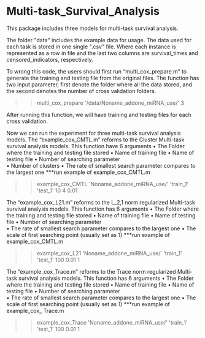 # Multi-task_Survival_Analysis
This package includes three models for multi-task survival analysis.

The folder "data" includes the example data for usage. The data used for each task is stored in one single ".csv" file. Where each instance is represented as a row in file and the last two columns are survival_times and censored_indicators, respectively. 

To wrong this code, the users should first run “multi_cox_prepare.m” to generate the training and testing file from the original files. The function has two input parameter, first denote the folder where all the data stored, and the second denotes the number of cross validation folders. 

>> multi_cox_prepare '/data/Noname_addone_miRNA_use/' 3

After running this function, we will have training and testing files for each cross validation.

Now we can run the experiment for three multi-task survival analysis models.
The “example_cox_CMTL.m” reforms to the Cluster Multi-task survival analysis models. This function have 6 arguments
•	The Folder where the training and testing file stored
•	Name of training file
•	Name of testing file
•	Number of searching parameter  
•	Number of clusters
•	The rate of smallest search parameter compares to the largest one 
***run example of example_cox_CMTL.m
>> example_cox_CMTL 'Noname_addone_miRNA_use/' 'train_1' 'test_1' 10 4 0.01

The “example_cox_L21.m” reforms to the L_2,1 norm regularized Multi-task survival analysis models. This function has 6 arguments
•	The Folder where the training and testing file stored
•	Name of training file
•	Name of testing file
•	Number of searching parameter  
•	The rate of smallest search parameter compares to the largest one 
•	The scale of first searching point (usually set as 1)
***run example of example_cox_CMTL.m
>> example_cox_L21 'Noname_addone_miRNA_use/' 'train_1' 'test_1' 100 0.01 1


The “example_cox_Trace.m” reforms to the Trace norm regularized Multi-task survival analysis models. This function has 6 arguments
•	The Folder where the training and testing file stored
•	Name of training file
•	Name of testing file
•	Number of searching parameter  
•	The rate of smallest search parameter compares to the largest one 
•	The scale of first searching point (usually set as 1)
***run example of example_cox_ Trace.m
>> example_cox_Trace 'Noname_addone_miRNA_use/' 'train_1' 'test_1' 100 0.01 1
